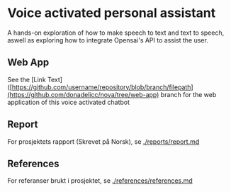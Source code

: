 Voice activated personal assistant
==================================

A hands-on exploration of how to make speech to text and text to speech,
aswell as exploring how to integrate Opensai's API to assist the user.

## Web App

See the [Link Text]([https://github.com/username/repository/blob/branch/filepath](https://github.com/donadelicc/nova/tree/web-app) branch for the web application of this voice activated chatbot

## Report
For prosjektets rapport (Skrevet på Norsk), se [./reports/report.md](./reports/report.md)

## References
For referanser brukt i prosjektet, se [./references/references.md](./references/references.md)
